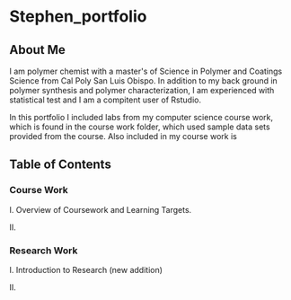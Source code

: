 # Stephen_portfolio

## About Me

I am polymer chemist with a master's of Science in Polymer and Coatings Science from Cal Poly San Luis Obispo. In addition to my back ground in polymer synthesis and polymer characterization, I am experienced with statistical test and I am a compitent user of Rstudio.

In this portfolio I included labs from my computer science course work, which is found in the course work folder, which used sample data sets provided from the course. Also included in my course work is

## Table of Contents

### Course Work

I.  Overview of Coursework and Learning Targets.

II. 

### Research Work

I.  Introduction to Research (new addition)

II. 

